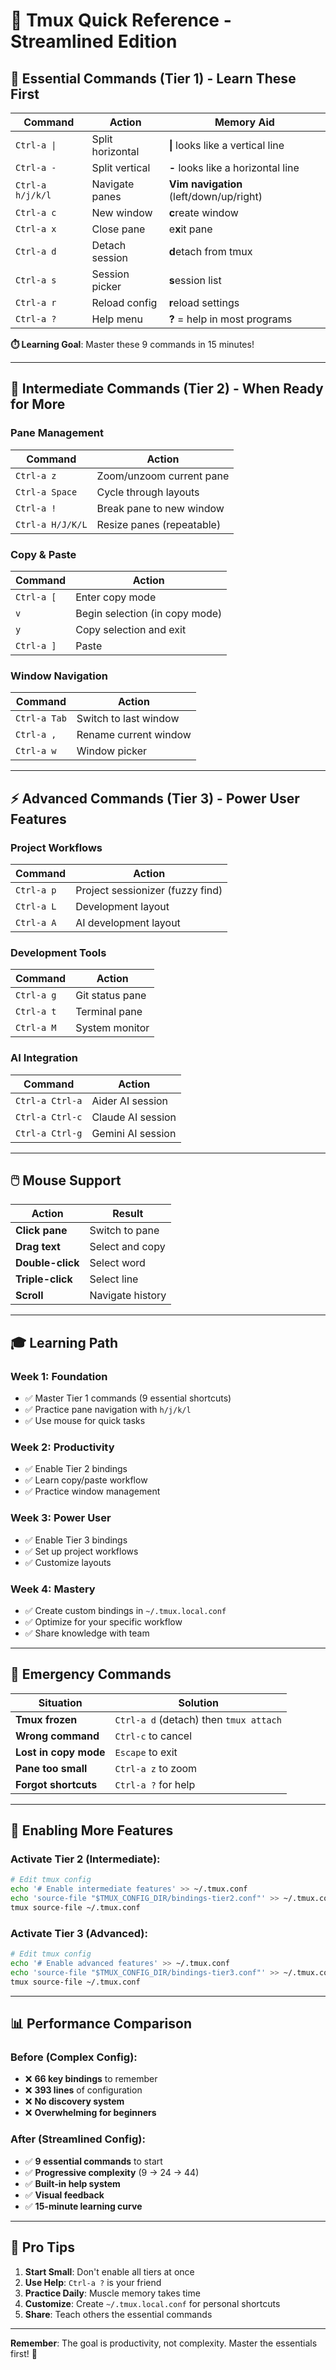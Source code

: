# 🚀 Tmux Quick Reference - Streamlined Edition

## 🎯 Essential Commands (Tier 1) - Learn These First

| Command | Action | Memory Aid |
|---------|--------|------------|
| `Ctrl-a \|` | Split horizontal | **\|** looks like a vertical line |
| `Ctrl-a -` | Split vertical | **-** looks like a horizontal line |
| `Ctrl-a h/j/k/l` | Navigate panes | **Vim navigation** (left/down/up/right) |
| `Ctrl-a c` | New window | **c**reate window |
| `Ctrl-a x` | Close pane | e**x**it pane |
| `Ctrl-a d` | Detach session | **d**etach from tmux |
| `Ctrl-a s` | Session picker | **s**ession list |
| `Ctrl-a r` | Reload config | **r**eload settings |
| `Ctrl-a ?` | Help menu | **?** = help in most programs |

**⏱️ Learning Goal**: Master these 9 commands in 15 minutes!

---

## 🔧 Intermediate Commands (Tier 2) - When Ready for More

### Pane Management
| Command | Action |
|---------|--------|
| `Ctrl-a z` | Zoom/unzoom current pane |
| `Ctrl-a Space` | Cycle through layouts |
| `Ctrl-a !` | Break pane to new window |
| `Ctrl-a H/J/K/L` | Resize panes (repeatable) |

### Copy & Paste
| Command | Action |
|---------|--------|
| `Ctrl-a [` | Enter copy mode |
| `v` | Begin selection (in copy mode) |
| `y` | Copy selection and exit |
| `Ctrl-a ]` | Paste |

### Window Navigation
| Command | Action |
|---------|--------|
| `Ctrl-a Tab` | Switch to last window |
| `Ctrl-a ,` | Rename current window |
| `Ctrl-a w` | Window picker |

---

## ⚡ Advanced Commands (Tier 3) - Power User Features

### Project Workflows
| Command | Action |
|---------|--------|
| `Ctrl-a p` | Project sessionizer (fuzzy find) |
| `Ctrl-a L` | Development layout |
| `Ctrl-a A` | AI development layout |

### Development Tools
| Command | Action |
|---------|--------|
| `Ctrl-a g` | Git status pane |
| `Ctrl-a t` | Terminal pane |
| `Ctrl-a M` | System monitor |

### AI Integration
| Command | Action |
|---------|--------|
| `Ctrl-a Ctrl-a` | Aider AI session |
| `Ctrl-a Ctrl-c` | Claude AI session |
| `Ctrl-a Ctrl-g` | Gemini AI session |

---

## 🖱️ Mouse Support

| Action | Result |
|--------|--------|
| **Click pane** | Switch to pane |
| **Drag text** | Select and copy |
| **Double-click** | Select word |
| **Triple-click** | Select line |
| **Scroll** | Navigate history |

---

## 🎓 Learning Path

### Week 1: Foundation
- ✅ Master Tier 1 commands (9 essential shortcuts)
- ✅ Practice pane navigation with `h/j/k/l`
- ✅ Use mouse for quick tasks

### Week 2: Productivity
- ✅ Enable Tier 2 bindings
- ✅ Learn copy/paste workflow
- ✅ Practice window management

### Week 3: Power User
- ✅ Enable Tier 3 bindings
- ✅ Set up project workflows
- ✅ Customize layouts

### Week 4: Mastery
- ✅ Create custom bindings in `~/.tmux.local.conf`
- ✅ Optimize for your specific workflow
- ✅ Share knowledge with team

---

## 🚨 Emergency Commands

| Situation | Solution |
|-----------|----------|
| **Tmux frozen** | `Ctrl-a d` (detach) then `tmux attach` |
| **Wrong command** | `Ctrl-c` to cancel |
| **Lost in copy mode** | `Escape` to exit |
| **Pane too small** | `Ctrl-a z` to zoom |
| **Forgot shortcuts** | `Ctrl-a ?` for help |

---

## 🔧 Enabling More Features

### Activate Tier 2 (Intermediate):
```bash
# Edit tmux config
echo '# Enable intermediate features' >> ~/.tmux.conf
echo 'source-file "$TMUX_CONFIG_DIR/bindings-tier2.conf"' >> ~/.tmux.conf
tmux source-file ~/.tmux.conf
```

### Activate Tier 3 (Advanced):
```bash
# Edit tmux config  
echo '# Enable advanced features' >> ~/.tmux.conf
echo 'source-file "$TMUX_CONFIG_DIR/bindings-tier3.conf"' >> ~/.tmux.conf
tmux source-file ~/.tmux.conf
```

---

## 📊 Performance Comparison

### Before (Complex Config):
- ❌ **66 key bindings** to remember
- ❌ **393 lines** of configuration
- ❌ **No discovery system**
- ❌ **Overwhelming for beginners**

### After (Streamlined Config):
- ✅ **9 essential commands** to start
- ✅ **Progressive complexity** (9 → 24 → 44)
- ✅ **Built-in help system**
- ✅ **Visual feedback**
- ✅ **15-minute learning curve**

---

## 🎯 Pro Tips

1. **Start Small**: Don't enable all tiers at once
2. **Use Help**: `Ctrl-a ?` is your friend
3. **Practice Daily**: Muscle memory takes time
4. **Customize**: Create `~/.tmux.local.conf` for personal shortcuts
5. **Share**: Teach others the essential commands

---

**Remember**: The goal is productivity, not complexity. Master the essentials first! 🚀